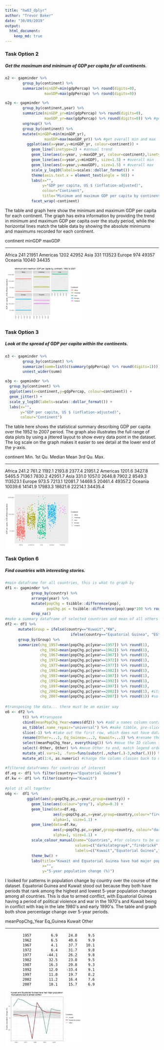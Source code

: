 ```yaml
---
title: "hw03_dplyr"
author: "Trevor Baker"
date: "30/09/2019"
output: 
  html_document:
    keep_md: true
---
```

<!--This is to set up the two-column and clearer output formats-->
<style type="text/css">
.twoC {width: 100%}
.clearer {clear: both}
.twoC .table {max-width: 50%; float: right}
.twoC img {max-width: 50%; float: left}
</style>




### Task Option 2
##### Get the maximum and minimum of GDP per capita for all continents.

<div class="twoC">

```r
o2 <- gapminder %>%
        group_by(continent) %>%
        summarize(minGDP=min(gdpPercap) %>% round(digits=0),
                  maxGDP=max(gdpPercap) %>% round(digits=0))
```


```r
o2g <- gapminder %>%
        group_by(continent,year) %>%
        summarize(minGDP_yr=min(gdpPercap) %>% round(digits=0),
                  maxGDP_yr=max(gdpPercap) %>% round(digits=0)) %>% #get annual min and max
        ungroup() %>%
        group_by(continent) %>%
        mutate(minGDP=min(minGDP_yr),
                  maxGDP=max(maxGDP_yr)) %>% #get overall min and max
          ggplot(aes(x=year,y=minGDP_yr, colour=continent)) +
            geom_line(linetype=2) + #annual trend
            geom_line(aes(x=year, y=maxGDP_yr, colour=continent),linetype=2) + #annual trend
            geom_line(aes(x=year,y=minGDP), size=1.5) + #overall min
            geom_line(aes(x=year,y=maxGDP), size=1.5) + #overall max
            scale_y_log10(labels=scales::dollar_format()) +
            theme(axis.text.x = element_text(angle = 90)) +
            labs(x="",
                 y="GDP per capita, US $ (inflation-adjusted)",
                 colour="Continent",
                 title="Minimum and maximum GDP per capita by continent, 1952 to 2007") +
            facet_wrap(~continent)
```

The table and graph here show the minimum and maximum GDP per capita for each continent. The graph has extra information by providing the trend in minimum and maximum GDP per capita over the study period, while the horizontal lines match the table data by showing the absolute minimums and maximums recorded for each continent.

<div class="twoC">

continent    minGDP   maxGDP
----------  -------  -------
Africa          241    21951
Americas       1202    42952
Asia            331   113523
Europe          974    49357
Oceania       10040    34435

![](hw03_dplyr_files/figure-html/opt_2_output-1.png)<!-- -->
</div>
<div class="clearer"></div>



### Task Option 3
##### Look at the spread of GDP per capita within the continents.



```r
o3 <- gapminder %>%
        group_by(continent) %>%
        summarize(summ=list(c(summary(gdpPercap) %>% round(digits=1)))) %>%
        unnest_wider(summ)
```



```r
o3g <- gapminder %>%
  group_by(continent) %>%
  ggplot(aes(x=continent,y=gdpPercap, colour=continent)) +
  geom_jitter() +
  scale_y_log10(labels=scales::dollar_format()) +
  labs(x="",
       y="GDP per capita, US $ (inflation-adjusted)",
       colour="Continent")
```

The table here shows the statistical summary describing GDP per capita over the 1952 to 2007 period. The graph also illustrates the full range of data plots by using a jittered layout to show every data point in the dataset. The log scale on the graph makes it easier to see detail at the lower end of the y-axis.

<div class="twoC">

continent       Min.   1st Qu.    Median      Mean   3rd Qu.       Max.
----------  --------  --------  --------  --------  --------  ---------
Africa         241.2     761.2    1192.1    2193.8    2377.4    21951.2
Americas      1201.6    3427.8    5465.5    7136.1    7830.2    42951.7
Asia           331.0    1057.0    2646.8    7902.2    8549.3   113523.1
Europe         973.5    7213.1   12081.7   14469.5   20461.4    49357.2
Oceania      10039.6   14141.9   17983.3   18621.6   22214.1    34435.4

![](hw03_dplyr_files/figure-html/opt_3_output-1.png)<!-- -->
</div>
<div class="clearer"></div>



### Task Option 6
##### Find countries with interesting stories.


```r
#main dataframe for all countries, this is what to graph by
df1 <- gapminder %>%
            group_by(country) %>%
            arrange(year) %>%
            mutate(popChg = tsibble::difference(pop),
                   popChg.pc = tsibble::difference(pop)/pop*100 %>% round(digits=1)) %>%
            drop_na() 
#make a summary dataframe of selected countries and mean of all others
df2 <- df1 %>%
      mutate(Group = ifelse(country=="Kuwait","KW", 
                              ifelse(country=="Equatorial Guinea", "EG", "All"))) %>%
      group_by(Group) %>%
      summarize(chg_1957=mean(popChg.pc[year==1957]) %>% round(1),
                chg_1962=mean(popChg.pc[year==1962]) %>% round(1),
                chg_1967=mean(popChg.pc[year==1967]) %>% round(1),
                chg_1972=mean(popChg.pc[year==1972]) %>% round(1),
                chg_1977=mean(popChg.pc[year==1977]) %>% round(1),
                chg_1982=mean(popChg.pc[year==1982]) %>% round(1),
                chg_1987=mean(popChg.pc[year==1987]) %>% round(1),
                chg_1992=mean(popChg.pc[year==1992]) %>% round(1),
                chg_1997=mean(popChg.pc[year==1997]) %>% round(1),
                chg_2002=mean(popChg.pc[year==2002]) %>% round(1), #its too wide for side-by-side
                chg_2007=mean(popChg.pc[year==2007]) %>% round(1)) #so must transpose below
    
#transposing the data... there must be an easier way
o6 <- df2 %>%
        t() %>% #transpose
        cbind(meanPopChg_Year=names(df2)) %>% #add a names column containing the years
        as_tibble(.name_repair="universal") %>% #make tibble, pre-slice because slice only works on tibble
        slice(-1) %>% #take out the first row, which does not have data
        rename(Other=...1, Eq_Guinea=...2, Kuwait=...3) %>% #rename the other columns
        select(meanPopChg_Year, everything()) %>% #move the ID column to the left
        select(-Other, Other) %>% #move Other to end, match legend order
        mutate_at(.vars=1, .funs=funs(substr(.,nchar(.)-3,nchar(.)))) %>% #keep just the year
        mutate_at(1:4, as.numeric) #change the column classes back to numeric
```


```r
#filtered dataframes for countries of interest
df.eg <- df1 %>% filter(country=="Equatorial Guinea")
df.kw <- df1 %>% filter(country=="Kuwait")

#plot it all together
o6g <-  df1 %>%
          ggplot(aes(y=popChg.pc,x=year,group=country)) +
            geom_line(aes(colour="grey"), alpha=0.3) +
            geom_line(data=df.eg, 
                      aes(y=popChg.pc,x=year,group=country,colour="firebrick4"),  
                      alpha=1, size=1.1) +
            geom_line(data=df.kw, 
                      aes(y=popChg.pc,x=year,group=country, colour="darkslategray4"), 
                      alpha=1, size=1.1) +
            scale_colour_manual(name="Countries", #for colours to be used in legend they need to be called in aes() within geom() functions
                                values=c("darkslategray4","firebrick4","grey"), #order apprently needs to be in reverse of when called
                                labels=c("Kuwait","Equatorial Guinea","Other")) + 
            theme_bw() +
            labs(title="Kuwait and Equatorial Guinea have had major population \n fluctuations due to armed conflict",
                 x="",
                 y="5-year population change (%)")
```

I looked for patterns in population change by country over the course of the dataset. Equatorial Guinea and Kuwait stood out because they both have periods that rank among the highest and lowest 5-year population changes among all countries. This is due to armed conflict, with Equatorial Guinea having a period of political violence and war in the 1970's and Kuwait being in conflict with Iraq in the late 1980's and early 1990's. The table and graph both show percentage change over 5-year periods.

<div class="twoC">

 meanPopChg_Year   Eq_Guinea   Kuwait   Other
----------------  ----------  -------  ------
            1957         6.9     24.8     9.5
            1962         6.5     40.6     9.9
            1967         4.1     37.7    10.1
            1972         6.4     31.7     9.8
            1977       -44.1     26.2     9.8
            1982        32.5     23.8     9.5
            1987        16.3     20.8     9.3
            1992        12.0    -33.4     9.1
            1997        11.8     19.7     8.2
            2002        11.2     16.4     7.6
            2007        10.1     15.7     6.9

![](hw03_dplyr_files/figure-html/opt_6_display-1.png)<!-- -->
</div>
<div class="clearer"></div>

